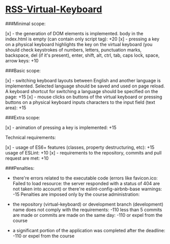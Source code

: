 # [RSS-Virtual-Keyboard](https://millisabel.github.io/RSS-Virtual-Keyboard/src/)

###Minimal scope:

[x] - the generation of DOM elements is implemented. body in the index.html is empty (can contain only script tag): +20
[x] - pressing a key on a physical keyboard highlights the key on the virtual keyboard (you should check keystrokes of numbers, letters, punctuation marks, backspace, del (if it's present), enter, shift, alt, ctrl, tab, caps lock, space, arrow keys: +10

###Basic scope:

[x] - switching keyboard layouts between English and another language is implemented. Selected language should be saved and used on page reload. A keyboard shortcut for switching a language should be specified on the page: +15
[x] - mouse clicks on buttons of the virtual keyboard or pressing buttons on a physical keyboard inputs characters to the input field (text area): +15

###Extra scope:

[x] - animation of pressing a key is implemented: +15

Technical requirements:

[x] - usage of ES6+ features (classes, property destructuring, etc): +15
usage of ESLint: +10
[x] - requirements to the repository, commits and pull request are met: +10

###Penalties:

- there're errors related to the executable code (errors like favicon.ico: Failed to load resource: the server responded with a status of 404 are not taken into account) or there're eslint-config-airbnb-base warnings: -15
Penalties are imposed only by the course administration:

- the repository (virtual-keyboard) or development branch (development) name does not comply with the requirements: -110
less than 5 commits are made or commits are made on the same day: -110 or expel from the course 
- a significant portion of the application was completed after the deadline: -110 or expel from the course